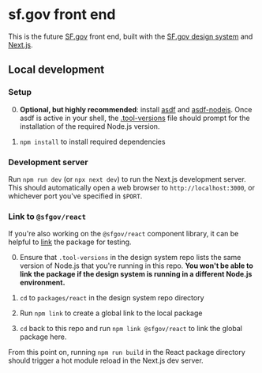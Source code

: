 # sf.gov front end

This is the future [SF.gov] front end, built with the [SF.gov design system] and [Next.js](https://nextjs.org/).

## Local development

### Setup

0. **Optional, but highly recommended**: install [asdf] and [asdf-nodejs]. Once asdf is active in your shell, the [.tool-versions](./.tool-versions) file should prompt for the installation of the required Node.js version.

1. `npm install` to install required dependencies

### Development server
Run `npm run dev` (or `npx next dev`) to run the Next.js development server. This should automatically open a web browser to `http://localhost:3000`, or whichever port you've specified in `$PORT`.

### Link to `@sfgov/react`
If you're also working on the `@sfgov/react` component library, it can be helpful to  [link][npm link] the package for testing.

0. Ensure that `.tool-versions` in the design system repo lists the same version of Node.js that you're running in this repo. **You won't be able to link the package if the design system is running in a different Node.js environment.**

1. `cd` to `packages/react` in the design system repo directory

2. Run `npm link` to create a global link to the local package

3. `cd` back to this repo and run `npm link @sfgov/react` to link the global package here.

From this point on, running `npm run build` in the React package directory should trigger a hot module reload in the Next.js dev server.

[sf.gov]: https://sf.gov
[sf.gov design system]: https://design-system.sf.gov
[asdf]: https://github.com/asdf-vm/asdf
[asdf-nodejs]: https://github.com/asdf-vm/asdf-nodejs
[npm link]: https://docs.npmjs.com/cli/v8/commands/npm-link?v=true